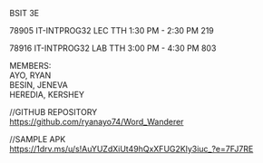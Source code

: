 BSIT 3E<br>

78905 IT-INTPROG32 LEC TTH 1:30 PM - 2:30 PM 219<br>

78916 IT-INTPROG32 LAB TTH 3:00 PM - 4:30 PM 803<br>


MEMBERS:<br>
AYO, RYAN<br>
BESIN, JENEVA<br>
HEREDIA, KERSHEY


//GITHUB REPOSITORY<br>
https://github.com/ryanayo74/Word_Wanderer<br>

//SAMPLE APK <br>
https://1drv.ms/u/s!AuYUZdXiUt49hQxXFUG2Kly3iuc_?e=7FJ7RE
